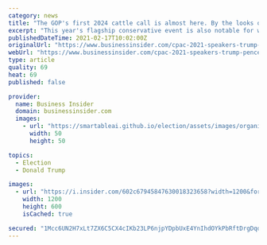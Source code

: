 ```yaml
---
category: news
title: "The GOP's first 2024 cattle call is almost here. By the looks of the CPAC speaking roster, it's gearing up to be a very Trump-friendly affair."
excerpt: "This year's flagship conservative event is also notable for who is not showing up. Establishment GOP leaders like Mitch McConnell, Kevin McCarthy and Mike Pence are so far not listed as speakers."
publishedDateTime: 2021-02-17T10:02:00Z
originalUrl: "https://www.businessinsider.com/cpac-2021-speakers-trump-pence-orlando-republican-conservative-2021-2"
webUrl: "https://www.businessinsider.com/cpac-2021-speakers-trump-pence-orlando-republican-conservative-2021-2"
type: article
quality: 69
heat: 69
published: false

provider:
  name: Business Insider
  domain: businessinsider.com
  images:
    - url: "https://smartableai.github.io/election/assets/images/organizations/businessinsider.com-50x50.jpg"
      width: 50
      height: 50

topics:
  - Election
  - Donald Trump

images:
  - url: "https://i.insider.com/602c67945847630018323658?width=1200&format=jpeg"
    width: 1200
    height: 600
    isCached: true

secured: "1Mcc6UN2H7xLt7ZX6C5CX4cIKb23LP6njpYDpbUxE4YnIhdOYkPbRftDrgDqdjkK9PeSLVA4V3V8ed1pXFhp2v3CJ0V7wRQShhyHrprGy3jXDCU/i3PK+7gVGXYard5W1Yy7PEu17tQUCI+FEynqOvAFRCF0hdptQdxjGWqpUTEMjxtf3Vt7iWjf0Cf/rHzuPxY9Pmi+7EQTkZqkCJ2UoNIZgqs+ffWm0P8GtilevSqa5yhKiEjaXNCF5aQ2utA9ProTjWY67I5vKUzZBVs3Q2lBCNoK0ZmlId6j4hy8CDBEj/Yy9wrPWBe9gJaGQpUxVwse7+7OIbhpNsxeng5OGMAV4nqmwviVwnEYozDDak0=;f71ss9c1en0fRkMQVjf3LQ=="
---
```


